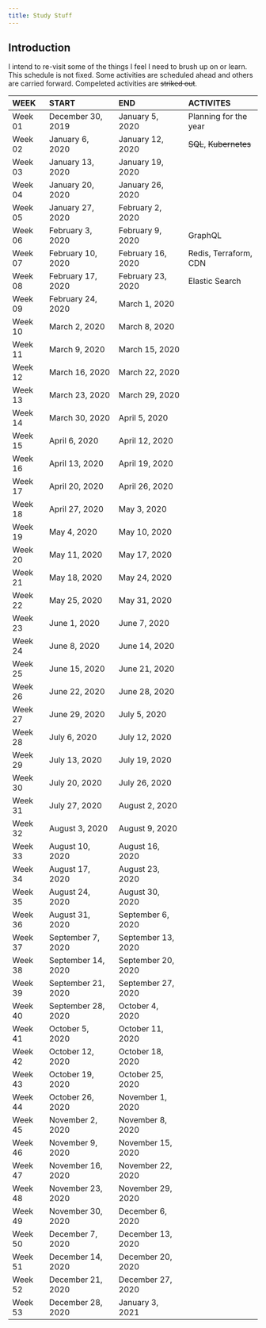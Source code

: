 ```yaml
---
title: Study Stuff
---
```


## Introduction

I intend to re-visit some of the things I feel I need to brush up on or learn. This schedule is not fixed. Some activities are scheduled ahead and others are carried forward. Compeleted activities are ~~striked out~~.

| WEEK    | START              | END                | ACTIVITES               |
| :------ | :----------------- | :----------------- | :---------------------- |
| Week 01 | December 30, 2019  | January 5, 2020    | Planning for the year   |
| Week 02 | January 6, 2020    | January 12, 2020   | ~~SQL~~, ~~Kubernetes~~ |
| Week 03 | January 13, 2020   | January 19, 2020   |                         |
| Week 04 | January 20, 2020   | January 26, 2020   |                         |
| Week 05 | January 27, 2020   | February 2, 2020   |                         |
| Week 06 | February 3, 2020   | February 9, 2020   | GraphQL                 |
| Week 07 | February 10, 2020  | February 16, 2020  | Redis, Terraform, CDN   |
| Week 08 | February 17, 2020  | February 23, 2020  | Elastic Search          |
| Week 09 | February 24, 2020  | March 1, 2020      |                         |
| Week 10 | March 2, 2020      | March 8, 2020      |                         |
| Week 11 | March 9, 2020      | March 15, 2020     |                         |
| Week 12 | March 16, 2020     | March 22, 2020     |                         |
| Week 13 | March 23, 2020     | March 29, 2020     |                         |
| Week 14 | March 30, 2020     | April 5, 2020      |                         |
| Week 15 | April 6, 2020      | April 12, 2020     |                         |
| Week 16 | April 13, 2020     | April 19, 2020     |                         |
| Week 17 | April 20, 2020     | April 26, 2020     |                         |
| Week 18 | April 27, 2020     | May 3, 2020        |                         |
| Week 19 | May 4, 2020        | May 10, 2020       |                         |
| Week 20 | May 11, 2020       | May 17, 2020       |                         |
| Week 21 | May 18, 2020       | May 24, 2020       |                         |
| Week 22 | May 25, 2020       | May 31, 2020       |                         |
| Week 23 | June 1, 2020       | June 7, 2020       |                         |
| Week 24 | June 8, 2020       | June 14, 2020      |                         |
| Week 25 | June 15, 2020      | June 21, 2020      |                         |
| Week 26 | June 22, 2020      | June 28, 2020      |                         |
| Week 27 | June 29, 2020      | July 5, 2020       |                         |
| Week 28 | July 6, 2020       | July 12, 2020      |                         |
| Week 29 | July 13, 2020      | July 19, 2020      |                         |
| Week 30 | July 20, 2020      | July 26, 2020      |                         |
| Week 31 | July 27, 2020      | August 2, 2020     |                         |
| Week 32 | August 3, 2020     | August 9, 2020     |                         |
| Week 33 | August 10, 2020    | August 16, 2020    |                         |
| Week 34 | August 17, 2020    | August 23, 2020    |                         |
| Week 35 | August 24, 2020    | August 30, 2020    |                         |
| Week 36 | August 31, 2020    | September 6, 2020  |                         |
| Week 37 | September 7, 2020  | September 13, 2020 |                         |
| Week 38 | September 14, 2020 | September 20, 2020 |                         |
| Week 39 | September 21, 2020 | September 27, 2020 |                         |
| Week 40 | September 28, 2020 | October 4, 2020    |                         |
| Week 41 | October 5, 2020    | October 11, 2020   |                         |
| Week 42 | October 12, 2020   | October 18, 2020   |                         |
| Week 43 | October 19, 2020   | October 25, 2020   |                         |
| Week 44 | October 26, 2020   | November 1, 2020   |                         |
| Week 45 | November 2, 2020   | November 8, 2020   |                         |
| Week 46 | November 9, 2020   | November 15, 2020  |                         |
| Week 47 | November 16, 2020  | November 22, 2020  |                         |
| Week 48 | November 23, 2020  | November 29, 2020  |                         |
| Week 49 | November 30, 2020  | December 6, 2020   |                         |
| Week 50 | December 7, 2020   | December 13, 2020  |                         |
| Week 51 | December 14, 2020  | December 20, 2020  |                         |
| Week 52 | December 21, 2020  | December 27, 2020  |                         |
| Week 53 | December 28, 2020  | January 3, 2021    |                         |
